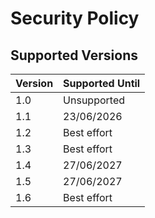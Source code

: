 # Security Policy

## Supported Versions

| Version | Supported Until |
| ------- | --------------- |
| 1.0     | Unsupported     |
| 1.1     | 23/06/2026      |
| 1.2     | Best effort     |
| 1.3     | Best effort     |
| 1.4     | 27/06/2027      |
| 1.5     | 27/06/2027      |
| 1.6     | Best effort     |
